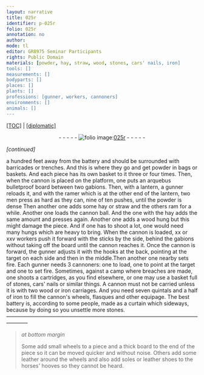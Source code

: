 ```yaml
---
layout: narrative
title: 025r
identifier: p-025r
folio: 025r
annotation: no
author:
mode: tl
editor: GR8975 Seminar Participants
rights: Public Domain
materials: [powder, hay, straw, wood, stones, cars' nails, iron]
tools: []
measurements: []
bodyparts: []
places: []
plants: []
professions: [gunner, workers, cannoners]
environments: []
animals: []
---
```


<p><a href="{{ site.baseurl }}/translation/">[TOC]</a> | <a href="{{ site.baseurl }}/_texts/p-025r_tc.md/">[diplomatic]</a></p><div class="folio" align="center">- - - - - <a href="http://gallica.bnf.fr/ark:/12148/btv1b10500001g/f55.item" target="_blank"><img src="https://cu-mkp.github.io/2017-workshop-edition/assets/photo-icon.png" alt="folio image: " style="display:inline-block; margin-bottom:-3px;"/>025r</a> - - - - - </div>  
 
*[continued]*
  
a hundred feet away from the battery and should be surrounded with barricades or trenches. And this is where they go and get <span class="m">powder</span> in bags or baskets. And each piece has its own basket to it three or four times. Then, when the cannon is placed on the platform, one puts an arquebus bulletproof board between two gabions. Then, with a lantern, a <span class="pro">gunner</span> reloads it, and with the ramer which is at the other end of the lantern, two men press as hard as they can, nine of ten pushes, until the <span class="m">powder</span> is dense Then another one adds some <span class="m">hay</span> or <span class="m">straw</span> and the others ram for a while. Another one loads the cannon ball. And the one with the <span class="m">hay</span> adds the same amount and presses again. Another one adds a <span class="m">wood</span> hung but this might damage the piece. And if one has to shoot a lot, one would need many hungs which are heavy to bring. When the cannon is loaded, xx or xxv <span class="pro">workers</span> push it forward with the sticks by the side, behind the gabions without taking off the board until the cannon reaches it. Once the cannon is forward, the <span class="pro">gunner</span> adjusts it with the hooks at the back, pointing at the target on each side and then in the middle.Then another one nearby sets fire. Each <span class="pro">gunner</span> needs 3 <span class="pro">cannoners</span>: one to load, one to point at the target and one to set fire. Sometimes, against a camp where breaches are made, one shoots a cartridges, as you find elsewhere, or one may use a basket full of <span class="m">stones</span>, <span class="m">cars' nails</span> or similar things. A cannon must not be carried unless it is with two <span class="m">wood</span> or <span class="m">iron</span> carriages. And you need seven quintals and a half of <span class="m">iron</span> to fill the cannon's wheels, flasques and other equipage. The best battery is, according to some people, made as a curtain which sideways, because by doing so you unsettle more stones.
 ———————————————————————————————————————— 
> *at bottom margin*
> 
> 
>   Some add small wheels to a piece and a thick board to the end of the piece so it can be moved quicker and without noise. Others add some leather around the wheels and also add soles or leather shoes to the horses' hooves so they cannot be heard.

